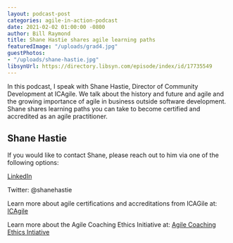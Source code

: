 ```yaml
---
layout: podcast-post
categories: agile-in-action-podcast
date: 2021-02-02 01:00:00 -0800
author: Bill Raymond
title: Shane Hastie shares agile learning paths
featuredImage: "/uploads/grad4.jpg"
guestPhotos:
- "/uploads/shane-hastie.jpg"
libsynUrl: https://directory.libsyn.com/episode/index/id/17735549
---
```

In this podcast, I speak with Shane Hastie, Director of Community Development at ICAgile. We talk about the history and future and agile and the growing importance of agile in business outside software development.   Shane shares learning paths you can take to become certified and accredited as an agile practitioner.

## Shane Hastie

If you would like to contact Shane, please reach out to him via one of the following options:

[LinkedIn](https://www.linkedin.com/in/shanehastie)

Twitter: @shanehastie

Learn more about agile certifications and accreditations from ICAGile at:
[ICAgile](https://www.icagile.com)

Learn more about the Agile Coaching Ethics Initiative at:
[Agile Coaching Ethics Intiative](https://www.agilealliance.org/resources/initiatives/agile-coaching-ethics)

